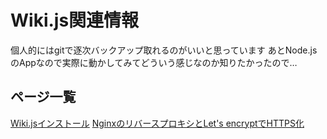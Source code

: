 <!-- TITLE: Wiki.js -->
<!-- SUBTITLE: A quick summary of Wikijs -->

# Wiki.js関連情報
個人的にはgitで逐次バックアップ取れるのがいいと思っています
あとNode.jsのAppなので実際に動かしてみてどういう感じなのか知りたかったので…

## ページ一覧

[Wiki.jsインストール](/wikijs/installation)
[NginxのリバースプロキシとLet's encryptでHTTPS化](/wikijs/https-nginx)